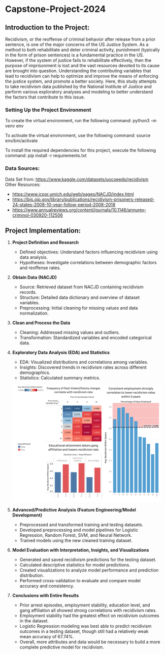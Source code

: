 # Capstone-Project-2024

## Introduction to the Project: 
Recidivism, or the reoffense of criminal behavior after release from a prior sentence, is one of the major concerns of the US Justice System. As a method to both rehabilitate and deter criminal activity, punishment (typically in the form of prison sentences) is a fundamental practice in the US. However, if the system of justice fails to rehabilitate effectively, then the purpose of imprisonment is lost and the vast resources devoted to its cause are brought into question. Understanding the contributing variables that lead to recidivism can help to optimize and improve the means of enforcing the justice system, and promote a better society. Here, this study attempts to take recidivism data published by the National Institute of Justice and perform various exploratory analyses and modeling to better understand the factors that contribute to this issue.

### Setting Up the Project Environment
To create the virtual environment, run the following command:
python3 -m venv env 

To activate the virtual environment, use the following command:
source env/bin/activate 

To install the required dependencies for this project, execute the following command:
pip install -r requirements.txt 

### Data Sources: 
Data Set from: https://www.kaggle.com/datasets/uocoeeds/recidivism  
Other Resources: 
- https://www.icpsr.umich.edu/web/pages/NACJD/index.html 
- https://bjs.ojp.gov/library/publications/recidivism-prisoners-released-24-states-2008-10-year-follow-period-2008-2018 
- https://www.annualreviews.org/content/journals/10.1146/annurev-criminol-030920-112506 

## Project Implementation: 

1. **Project Definition and Research**
   - Defined objectives: Understand factors influencing recidivism using data analysis.
   - Hypotheses: Investigate correlations between demographic factors and reoffense rates.

2. **Obtain Data (NACJD)**
   - Source: Retrieved dataset from NACJD containing recidivism records.
   - Structure: Detailed data dictionary and overview of dataset variables.
   - Preprocessing: Initial cleaning for missing values and data normalization.

3. **Clean and Process the Data**
   - Cleaning: Addressed missing values and outliers.
   - Transformation: Standardized variables and encoded categorical data.

4. **Exploratory Data Analysis (EDA) and Statistics**
   - EDA: Visualized distributions and correlations among variables.
   - Insights: Discovered trends in recidivism rates across different demographics.
   - Statistics: Calculated summary metrics.
     
   ![Results From Exploratory Data Analysis](recidivism_tableau.png)


5. **Advanced/Predictive Analysis (Feature Engineering/Model Development)**
   - Preprocessed and transformed training and testing datasets.
   - Developed preprocessing and model pipelines for Logistic Regression, Random Forest, SVM, and Neural Network.
   - Trained models using the new cleaned training dataset.

6. **Model Evaluation with Interpretation, Insights, and Visualizations**
   - Generated and saved recidivism predictions for the testing dataset.
   - Calculated descriptive statistics for model predictions.
   - Created visualizations to analyze model performance and prediction distribution.
   - Performed cross-validation to evaluate and compare model accuracy and consistency.

7. **Conclusions with Entire Results**
   - Prior arrest episodes, employment stability, education level, and gang affiliation all showed strong correlations with recidivism rates.
   - Employment stability had the greatest effect on recidivism outcomes in the dataset.
   - Logistic Regression modeling was best able to predict recidivism outcomes in a testing dataset, though still had a relatively weak mean accuracy of 67.74%.
   - Overall, more attributes and data would be necessary to build a more complete predictive model for recidivism.




